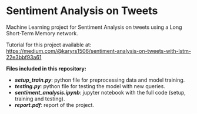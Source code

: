 # Sentiment Analysis on Tweets

Machine Learning project for Sentiment Analysis on tweets using a Long Short-Term Memory network.

Tutorial for this project available at: 
https://medium.com/@karyrs1506/sentiment-analysis-on-tweets-with-lstm-22e3bbf93a61

__Files included in this repository:__
* ***setup_train.py***: python file for preprocessing data and model training.
* ***testing.py***: python file for testing the model with new queries.
* ***sentiment_analysis.ipynb***: jupyter notebook with the full code (setup, training and testing).
* ***report.pdf***: report of the project.